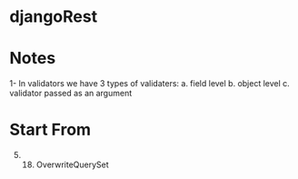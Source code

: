 # djangoRest

# Notes
1- In validators we have 3 types of validaters:
    a. field level
    b. object level
    c. validator passed as an argument

# Start From
5. 18. OverwriteQuerySet